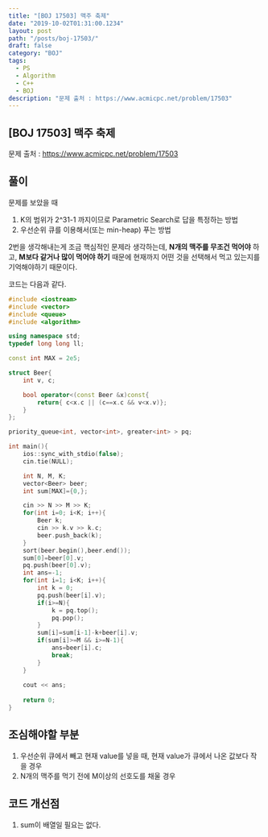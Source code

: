 ```yaml
---
title: "[BOJ 17503] 맥주 축제"
date: "2019-10-02T01:31:00.1234"
layout: post
path: "/posts/boj-17503/"
draft: false
category: "BOJ"
tags:
  - PS
  - Algorithm
  - C++
  - BOJ
description: "문제 출처 : https://www.acmicpc.net/problem/17503"
---
```


## [BOJ 17503] 맥주 축제

문제 출처 : https://www.acmicpc.net/problem/17503

## 풀이

문제를 보았을 때 
  
1. K의 범위가 2^31-1 까지이므로 Parametric Search로 답을 특정하는 방법
2. 우선순위 큐를 이용해서(또는 min-heap) 푸는 방법

2번을 생각해내는게 조금 핵심적인 문제라 생각하는데, __N개의 맥주를 무조건 먹어야__ 하고, __M보다 같거나 많이 먹어야 하기__ 때문에 현재까지 어떤 것을 선택해서 먹고 있는지를 기억해야하기 때문이다.

코드는 다음과 같다.

```cpp {numberLines:true}
#include <iostream>
#include <vector>
#include <queue>
#include <algorithm>

using namespace std;
typedef long long ll;

const int MAX = 2e5;

struct Beer{
    int v, c;

    bool operator<(const Beer &x)const{
        return{ c<x.c || (c==x.c && v<x.v)};
    }
};

priority_queue<int, vector<int>, greater<int> > pq;

int main(){
    ios::sync_with_stdio(false);
    cin.tie(NULL);

    int N, M, K;
    vector<Beer> beer;
    int sum[MAX]={0,};

    cin >> N >> M >> K;
    for(int i=0; i<K; i++){
        Beer k;
        cin >> k.v >> k.c;
        beer.push_back(k);
    }
    sort(beer.begin(),beer.end());
    sum[0]=beer[0].v;
    pq.push(beer[0].v);
    int ans=-1;
    for(int i=1; i<K; i++){
        int k = 0;
        pq.push(beer[i].v);
        if(i>=N){
            k = pq.top();
            pq.pop();
        }
        sum[i]=sum[i-1]-k+beer[i].v;
        if(sum[i]>=M && i>=N-1){
            ans=beer[i].c;
            break;
        }
    }
    
    cout << ans;
    
    return 0;
}
```

## 조심해야할 부분
1. 우선순위 큐에서 빼고 현재 value를 넣을 때, 현재 value가 큐에서 나온 값보다 작을 경우
2. N개의 맥주를 먹기 전에 M이상의 선호도를 채울 경우
  
    
      
  
## 코드 개선점
1. sum이 배열일 필요는 없다.